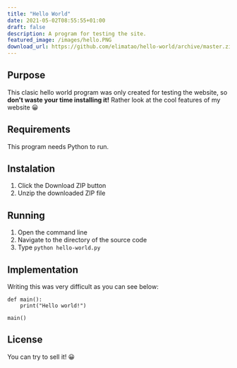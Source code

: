 ```yaml
---
title: "Hello World"
date: 2021-05-02T08:55:55+01:00
draft: false
description: A program for testing the site.
featured_image: /images/hello.PNG
download_url: https://github.com/elimatao/hello-world/archive/master.zip
---
```

## Purpose
This clasic hello world program was only created for testing the website, so **don't waste your time installing it!** Rather look at the cool features of my website 😀

## Requirements
This program needs Python to run.

## Instalation
1. Click the Download ZIP button
2. Unzip the downloaded ZIP file

## Running
1. Open the command line
2. Navigate to the directory of the source code
3. Type `python hello-world.py`

## Implementation
Writing this was very difficult as you can see below:

```
def main():
	print("Hello world!")
	
main()
```

## License
You can try to sell it! 😀

